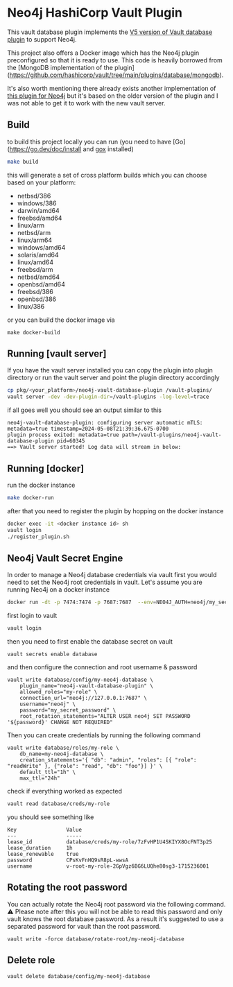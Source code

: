 # Neo4j HashiCorp Vault Plugin
This vault database plugin implements the [V5 version of Vault database plugin](https://developer.hashicorp.com/vault/docs/secrets/databases/custom)  to support Neo4j.

This project also offers a Docker image which has the Neo4j plugin preconfigured so that it is ready to use.
This code is heavily borrowed from the [MongoDB implementation of the plugin] (https://github.com/hashicorp/vault/tree/main/plugins/database/mongodb).

It's also worth mentioning there already exists another implementation of [this plugin for Neo4j](https://github.com/vivacitylabs/vault-plugin-database-neo4j) but it's based on the older version of the plugin and I was not able to get it to work with the new vault server.  

## Build
to build this project locally you can run (you need to have [Go](https://go.dev/doc/install and [gox](https://github.com/mitchellh/gox) installed)

```sh
make build
```
this will generate a set of cross platform builds which you can choose based on your platform:
- netbsd/386
- windows/386
- darwin/amd64
- freebsd/amd64
- linux/arm
- netbsd/arm
- linux/arm64
- windows/amd64
- solaris/amd64
- linux/amd64
- freebsd/arm
- netbsd/amd64
- openbsd/amd64
- freebsd/386
- openbsd/386
- linux/386

or you can build the docker image via
```
make docker-build
```

## Running [vault server]
If you have the vault server installed you can copy the plugin into plugin directory or run the vault server and point the plugin directory accordingly

```sh
cp pkg/<your_platform>/neo4j-vault-database-plugin /vault-plugins/
vault server -dev -dev-plugin-dir=/vault-plugins -log-level=trace
```
if all goes well you should see an output similar to this

```
neo4j-vault-database-plugin: configuring server automatic mTLS: metadata=true timestamp=2024-05-08T21:39:36.675-0700
plugin process exited: metadata=true path=/vault-plugins/neo4j-vault-database-plugin pid=60345
==> Vault server started! Log data will stream in below:
```

## Running [docker]
run the docker instance
```sh
make docker-run
```
after that you need to register the plugin by hopping on the docker instance
```sh
docker exec -it <docker instance id> sh
vault login
./register_plugin.sh
```

## Neo4j Vault Secret Engine
In order to manage a Neo4j database credentials via vault first you would need to set the Neo4j root credentials in vault.
Let's assume you are running Neo4j on a docker instance

```sh
docker run -dt -p 7474:7474 -p 7687:7687  --env=NEO4J_AUTH=neo4j/my_secret_password neo4j
```

first login to vault
```sh
vault login
```

then you need to first enable the database secret on vault

```
vault secrets enable database
```

and then configure the connection and root username & password
```
vault write database/config/my-neo4j-database \
    plugin_name="neo4j-vault-database-plugin" \
    allowed_roles="my-role" \
    connection_url="neo4j://127.0.0.1:7687" \
    username="neo4j" \
    password="my_secret_password" \
    root_rotation_statements="ALTER USER neo4j SET PASSWORD '${password}' CHANGE NOT REQUIRED"
```    

Then you can create credentials by running the following command
```
vault write database/roles/my-role \
    db_name=my-neo4j-database \
    creation_statements='{ "db": "admin", "roles": [{ "role": "readWrite" }, {"role": "read", "db": "foo"}] }' \
    default_ttl="1h" \
    max_ttl="24h"  
```

check if everything worked as expected
```sh
vault read database/creds/my-role
```
you should see something like
```
Key                Value
---                -----
lease_id           database/creds/my-role/7zFvHP1U4SKIYX8OcFNT3p25
lease_duration     1h
lease_renewable    true
password           CPsKvFnHQ9sR8pL-wwsA
username           v-root-my-role-2GpVgz6BG6LUQhe80sg3-1715236001
```

## Rotating the root password
You can actually rotate the Neo4j root password via the following command.
:warning: Please note after this you will not be able to read this password and only vault knows the root database password. As a result it's suggested to use a separated password for vault than the root password.

```
vault write -force database/rotate-root/my-neo4j-database    
```


## Delete role
```sh
vault delete database/config/my-neo4j-database
``` 